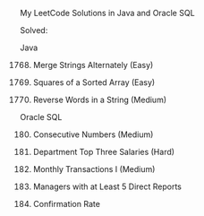 My LeetCode Solutions in Java and Oracle SQL

Solved:

Java

1768. Merge Strings Alternately (Easy)

977. Squares of a Sorted Array (Easy)

151. Reverse Words in a String (Medium)

Oracle SQL

180. Consecutive Numbers (Medium)

185. Department Top Three Salaries (Hard)

1193. Monthly Transactions I (Medium)

570. Managers with at Least 5 Direct Reports

1934. Confirmation Rate
